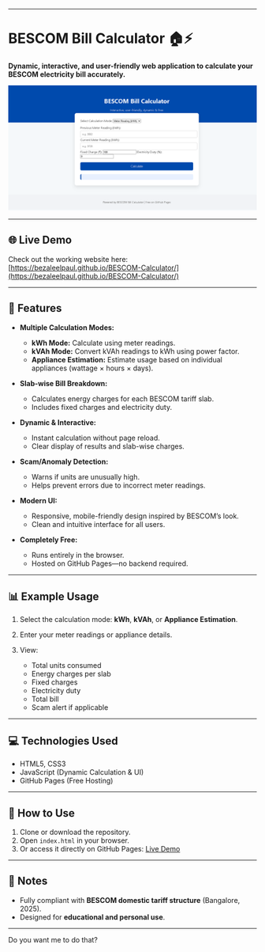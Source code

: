 
---

# BESCOM Bill Calculator 🏠⚡

**Dynamic, interactive, and user-friendly web application to calculate your BESCOM electricity bill accurately.**

![BESCOM BILL CALCULATOR](Bescom_Bill_calculator.PNG)

---

## 🌐 Live Demo

Check out the working website here:
[https://bezaleelpaul.github.io/BESCOM-Calculator/](https://bezaleelpaul.github.io/BESCOM-Calculator/)

---

## 🔹 Features

* **Multiple Calculation Modes:**

  * **kWh Mode:** Calculate using meter readings.
  * **kVAh Mode:** Convert kVAh readings to kWh using power factor.
  * **Appliance Estimation:** Estimate usage based on individual appliances (wattage × hours × days).

* **Slab-wise Bill Breakdown:**

  * Calculates energy charges for each BESCOM tariff slab.
  * Includes fixed charges and electricity duty.

* **Dynamic & Interactive:**

  * Instant calculation without page reload.
  * Clear display of results and slab-wise charges.

* **Scam/Anomaly Detection:**

  * Warns if units are unusually high.
  * Helps prevent errors due to incorrect meter readings.

* **Modern UI:**

  * Responsive, mobile-friendly design inspired by BESCOM’s look.
  * Clean and intuitive interface for all users.

* **Completely Free:**

  * Runs entirely in the browser.
  * Hosted on GitHub Pages—no backend required.

---

## 📊 Example Usage

1. Select the calculation mode: **kWh**, **kVAh**, or **Appliance Estimation**.
2. Enter your meter readings or appliance details.
3. View:

   * Total units consumed
   * Energy charges per slab
   * Fixed charges
   * Electricity duty
   * Total bill
   * Scam alert if applicable

---

## 💻 Technologies Used

* HTML5, CSS3
* JavaScript (Dynamic Calculation & UI)
* GitHub Pages (Free Hosting)

---

## 🚀 How to Use

1. Clone or download the repository.
2. Open `index.html` in your browser.
3. Or access it directly on GitHub Pages: [Live Demo](https://bezaleelpaul.github.io/BESCOM-Calculator/)

---

## 🔹 Notes

* Fully compliant with **BESCOM domestic tariff structure** (Bangalore, 2025).
* Designed for **educational and personal use**.

---



Do you want me to do that?
